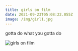 ```yaml
---
title: girls on film
date: 2021-09-23T05:08:22.055Z
image: /img/girl1.jpg
---
```

gotta do what you gotta do

![girls on film](/img/girl1.jpg)